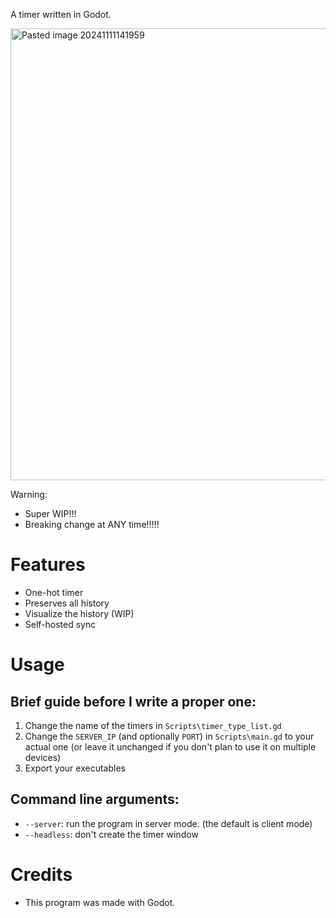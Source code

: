 A timer written in Godot.

<img width="723" alt="Pasted image 20241111141959" src="https://github.com/user-attachments/assets/49ad3fa1-4f66-466a-a78c-21734ce1486e">

Warning:
- Super WIP!!!
- Breaking change at ANY time!!!!!

# Features
- One-hot timer
- Preserves all history
- Visualize the history (WIP)
- Self-hosted sync

# Usage
## Brief guide before I write a proper one:
1. Change the name of the timers in `Scripts\timer_type_list.gd`
2. Change the `SERVER_IP` (and optionally `PORT`) in `Scripts\main.gd` to your actual one (or leave it unchanged if you don't plan to use it on multiple devices)
3. Export your executables

## Command line arguments:
- `--server`: run the program in server mode. (the default is client mode)
- `--headless`: don't create the timer window

# Credits
- This program was made with Godot.
